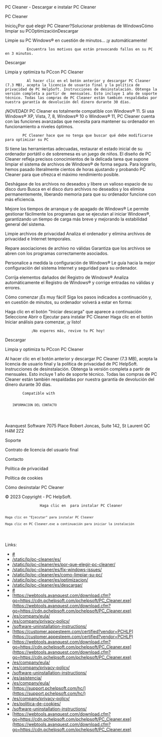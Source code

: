 <p>PC Cleaner - Descargar e instalar PC Cleaner</p>
<p>PC Cleaner</p>
<p>Inicio¿Por qué elegir PC Cleaner?Solucionar problemas de WindowsCómo limpiar su PCOptimizaciónDescargar </p>
<p>Limpie su PC Windows® en cuestión de minutos... ¡y automáticamente!</p>
<pre><code>          Encuentra los motivos que están provocando fallos en su PC en 3 minutos.
</code></pre>
<p>Descargar</p>
<p>Limpia y optimiza tu PCcon PC Cleaner</p>
<pre><code>          Al hacer clic en el botón anterior y descargar PC Cleaner (7.3 MB), acepta la licencia de usuario final y la política de privacidad de PC HelpSoft. Instrucciones de desinstalación. Obtenga la versión completa a partir de  mensuales. Esto incluye 1 año de soporte técnico. Todas las compras de PC Cleaner están también respaldadas por nuestra garantía de devolución del dinero durante 30 días.
</code></pre>
<p>¡NOVEDAD! PC Cleaner es totalmente compatible con Windows® 11. Si usa Windows® XP, Vista, 7, 8, Windows® 10 o Windows® 11, PC Cleaner cuenta con las funciones avanzadas que necesita para mantener su ordenador en funcionamiento a niveles óptimos.</p>
<pre><code>        PC Cleaner hace que no tenga que buscar qué debe modificarse para optimizar su PC
</code></pre>
<p>Si tiene las herramientas adecuadas, restaurar el estado inicial de su ordenador portátil o de sobremesa es un juego de niños. El diseño de PC Cleaner refleja precisos conocimientos de la delicada tarea que supone limpiar el sistema de archivos de Windows® de forma segura. Para lograrlo, hemos pasado literalmente cientos de horas ajustando y probando PC Cleaner para que ofrezca el máximo rendimiento posible.</p>
<p>Deshágase de los archivos no deseados y libere un valioso espacio de su disco duro
Busca en el disco duro archivos no deseados y los elimina permanentemente, liberando memoria para que su ordenador funcione con más eficiencia.</p>
<p>Mejore los tiempos de arranque y de apagado de Windows®
Le permite gestionar fácilmente los programas que se ejecutan al iniciar Windows®, garantizando un tiempo de carga más breve y mejorando la estabilidad general del sistema.</p>
<p>Limpie archivos de privacidad
Analiza el ordenador y elimina archivos de privacidad e Internet temporales.</p>
<p>Repare asociaciones de archivo no válidas
Garantiza que los archivos se abren con los programas correctamente asociados.</p>
<p>Personalice a medida la configuración de Windows®
Le guía hacia la mejor configuración del sistema Internet y seguridad para su ordenador.</p>
<p>Corrija elementos dañados del Registro de Windows®
Analiza automáticamente el Registro de Windows® y corrige entradas no válidas y errores.</p>
<p>Cómo comenzar
¡Es muy fácil! Siga los pasos indicados a continuación y, en cuestión de minutos, su ordenador volverá a estar en forma:</p>
<p>Haga clic en el botón "Iniciar descarga" que aparece a continuación
Seleccione Abrir o Ejecutar para instalar PC Cleaner
Haga clic en el botón Iniciar análisis para comenzar, ¡y listo!</p>
<pre><code>            ¡No esperes más, revive tu PC hoy!
</code></pre>
<p>Descargar</p>
<p>Limpia y optimiza tu PCcon PC Cleaner</p>
<p>Al hacer clic en el botón anterior y descargar PC Cleaner (7.3 MB), acepta la licencia de usuario final y la política de privacidad de PC HelpSoft. Instrucciones de desinstalación. Obtenga la versión completa a partir de  mensuales. Esto incluye 1 año de soporte técnico. Todas las compras de PC Cleaner están también respaldadas por nuestra garantía de devolución del dinero durante 30 días.</p>
<pre><code>        Compatible with











































        INFORMACIÓN DEL CONTACTO
</code></pre>
<p>Avanquest Software
7075 Place Robert Joncas, Suite 142, St Laurent QC H4M 2Z2</p>
<p>Soporte</p>
<p>Contrato de licencia del usuario final</p>
<p>Contacto</p>
<p>Política de privacidad</p>
<p>Política de cookies</p>
<p>Cómo desinstalar PC Cleaner</p>
<p>© 2023 Copyright - PC HelpSoft.</p>
<pre><code>                Haga clic en  para instalar PC Cleaner

    Haga clic en "Ejecutar" para instalar PC Cleaner

    Haga clic en PC_Cleaner.exe a continuación para iniciar la instalación
</code></pre>

Links:
- [#](#)
- [/static/lp/pc-cleaner/es/](/static/lp/pc-cleaner/es/)
- [/static/lp/pc-cleaner/es/por-que-elegir-pc-cleaner/](/static/lp/pc-cleaner/es/por-que-elegir-pc-cleaner/)
- [/static/lp/pc-cleaner/es/fix-windows-issues/](/static/lp/pc-cleaner/es/fix-windows-issues/)
- [/static/lp/pc-cleaner/es/como-limpiar-su-pc/](/static/lp/pc-cleaner/es/como-limpiar-su-pc/)
- [/static/lp/pc-cleaner/es/optimizacion/](/static/lp/pc-cleaner/es/optimizacion/)
- [/static/lp/pc-cleaner/es/descargar/](/static/lp/pc-cleaner/es/descargar/)
- [#](#)
- [https://webtools.avanquest.com/download.cfm?go=https://cdn.pchelpsoft.com/pchelpsoft/PC_Cleaner.exe](https://webtools.avanquest.com/download.cfm?go=https://cdn.pchelpsoft.com/pchelpsoft/PC_Cleaner.exe)
- [/es/company/eula/](/es/company/eula/)
- [/es/company/privacy-policy/](/es/company/privacy-policy/)
- [/software-uninstallation-instructions/](/software-uninstallation-instructions/)
- [https://customer.appesteem.com/certified?vendor=PCHLP](https://customer.appesteem.com/certified?vendor=PCHLP)
- [https://webtools.avanquest.com/download.cfm?go=https://cdn.pchelpsoft.com/pchelpsoft/PC_Cleaner.exe](https://webtools.avanquest.com/download.cfm?go=https://cdn.pchelpsoft.com/pchelpsoft/PC_Cleaner.exe)
- [/es/company/eula/](/es/company/eula/)
- [/es/company/privacy-policy/](/es/company/privacy-policy/)
- [/software-uninstallation-instructions/](/software-uninstallation-instructions/)
- [/es/asistencia/](/es/asistencia/)
- [/es/company/eula/](/es/company/eula/)
- [https://support.pchelpsoft.com/hc/](https://support.pchelpsoft.com/hc/)
- [/es/company/privacy-policy/](/es/company/privacy-policy/)
- [/es/politica-de-cookies/](/es/politica-de-cookies/)
- [/software-uninstallation-instructions/](/software-uninstallation-instructions/)
- [https://webtools.avanquest.com/download.cfm?go=https://cdn.pchelpsoft.com/pchelpsoft/PC_Cleaner.exe](https://webtools.avanquest.com/download.cfm?go=https://cdn.pchelpsoft.com/pchelpsoft/PC_Cleaner.exe)